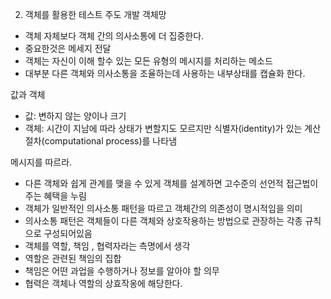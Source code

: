 2. 객체를 활용한 테스트 주도 개발
객체망
- 객체 자체보다 객체 간의 의사소통에 더 집중한다.
- 중요한것은 메세지 전달
- 객체는 자신이 이해 할수 있는 모든 유형의 메시지를 처리하는 메소드
- 대부분 다른 객체와 의사소통을 조율하는데 사용하는 내부상태를 캡슐화 한다.


값과 객체
- 값: 변하지 않는 양이나 크기
- 객체: 시간이 지남에 따라 상태가 변할지도 모르지만 식별자(identity)가 있는 계산 절차(computational process)를 나타냄

메시지를 따르라.
- 다른 객체와 쉽게 관계를 맺을 수 있게 객체를 설계하면 고수준의 선언적 접근법이 주는 혜택을 누림
- 객체가 일반적인 의사소통 패턴을 따르고 객체간의 의존성이 명시적임을 의미
- 의사소통 패턴은 객체들이 다른 객체와 상호작용하는 방법으로 관장하는 각종 규칙으로 구성되어있음
- 객체를 역할, 책임 , 협력자라는 측명에서 생각
- 역할은 관련된 책임의 집합
- 책임은 어떤 과업을 수행하거나 정보를 알아야 할 의무
- 협력은 객체나 역할의 상효작옹에 해당한다.
    
